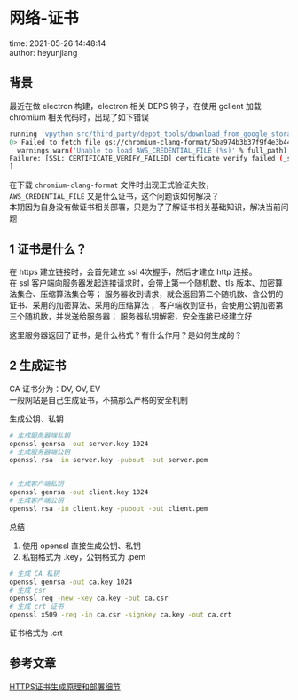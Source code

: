 # 网络-证书

time: 2021-05-26 14:48:14  
author: heyunjiang

## 背景

最近在做 electron 构建，electron 相关 DEPS 钩子，在使用 gclient 加载 chromium 相关代码时，出现了如下错误

```sh
running 'vpython src/third_party/depot_tools/download_from_google_storage.py --no_resume --no_auth --bucket chromium-clang-format -s src/buildtools/mac/clang-format.sha1' in '/Blog/example/electrontest/world/electron'
0> Failed to fetch file gs://chromium-clang-format/5ba974b3b37f9f4e3b44fdde11d7ef2ab71619ab for src/buildtools/mac/clang-format, skipping. [Err: /Blog/example/electrontest/world/electron/src/third_party/depot_tools/external_bin/gsutil/gsutil_4.28/gsutil/third_party/boto/boto/pyami/config.py:69: UserWarning: Unable to load AWS_CREDENTIAL_FILE ()
  warnings.warn('Unable to load AWS_CREDENTIAL_FILE (%s)' % full_path)
Failure: [SSL: CERTIFICATE_VERIFY_FAILED] certificate verify failed (_ssl.c:727).
]
```

在下载 `chromium-clang-format` 文件时出现正式验证失败，`AWS_CREDENTIAL_FILE` 又是什么证书，这个问题该如何解决？  
本期因为自身没有做证书相关部署，只是为了了解证书相关基础知识，解决当前问题

## 1 证书是什么？

在 https 建立链接时，会首先建立 ssl 4次握手，然后才建立 http 连接。  
在 ssl 客户端向服务器发起连接请求时，会带上第一个随机数、tls 版本、加密算法集合、压缩算法集合等；
服务器收到请求，就会返回第二个随机数、含公钥的证书、采用的加密算法、采用的压缩算法；
客户端收到证书，会使用公钥加密第三个随机数，并发送给服务器；
服务器私钥解密，安全连接已经建立好

这里服务器返回了证书，是什么格式？有什么作用？是如何生成的？

## 2 生成证书

CA 证书分为：DV, OV, EV  
一般网站是自己生成证书，不搞那么严格的安全机制

生成公钥、私钥  
```sh
# 生成服务器端私钥
openssl genrsa -out server.key 1024
# 生成服务器端公钥
openssl rsa -in server.key -pubout -out server.pem


# 生成客户端私钥
openssl genrsa -out client.key 1024
# 生成客户端公钥
openssl rsa -in client.key -pubout -out client.pem
```

总结  
1. 使用 openssl 直接生成公钥、私钥
2. 私钥格式为 .key，公钥格式为 .pem

```bash
# 生成 CA 私钥
openssl genrsa -out ca.key 1024
# 生成 csr
openssl req -new -key ca.key -out ca.csr
# 生成 crt 证书
openssl x509 -req -in ca.csr -signkey ca.key -out ca.crt
```

证书格式为 .crt

## 参考文章

[HTTPS证书生成原理和部署细节](https://www.barretlee.com/blog/2015/10/05/how-to-build-a-https-server/)
